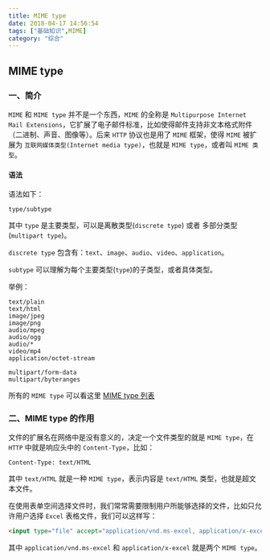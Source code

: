 ```yaml
---
title: MIME type
date: 2018-04-17 14:56:54
tags: ["基础知识",MIME]
category: "综合"
---
```

## MIME type

### 一、简介

`MIME` 和 `MIME type` 并不是一个东西，`MIME` 的全称是 `Multipurpose Internet Mail Extensions`，它扩展了电子邮件标准，比如使得邮件支持非文本格式附件（二进制、声音、图像等）。后来 `HTTP` 协议也是用了 `MIME` 框架，使得 `MIME` 被扩展为 `互联网媒体类型(Internet media type)`，也就是 `MIME type`，或者叫 `MIME 类型`。

#### 语法

语法如下：

```
type/subtype
```

其中 `type` 是主要类型，可以是离散类型(`discrete type`) 或者 多部分类型(`multipart type`)。

`discrete type` 包含有：`text`、`image`、`audio`、`video`、`application`。

`subtype` 可以理解为每个主要类型(`type`)的子类型，或者具体类型。

举例：

```
text/plain
text/html
image/jpeg
image/png
audio/mpeg
audio/ogg
audio/*
video/mp4
application/octet-stream

multipart/form-data
multipart/byteranges
```

所有的 `MIME type` 可以看这里 [MIME type 列表](https://developer.mozilla.org/en-US/docs/Web/HTTP/Basics_of_HTTP/MIME_types/Complete_list_of_MIME_types)

### 二、MIME type 的作用

文件的扩展名在网络中是没有意义的，决定一个文件类型的就是 `MIME type`，在 `HTTP` 中就是响应头中的 `Content-Type`，比如：

```
Content-Type: text/HTML
```

其中 `text/HTML` 就是一种 `MIME type`，表示内容是 `text/HTML` 类型，也就是超文本文件。

在使用表单空间选择文件时，我们常常需要限制用户所能够选择的文件，比如只允许用户选择 `Excel` 表格文件，我们可以这样写：

```html
<input type="file" accept="application/vnd.ms-excel, application/x-excel">
```

其中 `application/vnd.ms-excel` 和 `application/x-excel` 就是两个 `MIME type`。